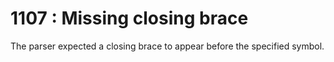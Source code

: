 # 1107 : Missing closing brace

The parser expected a closing brace to appear before the specified symbol.
